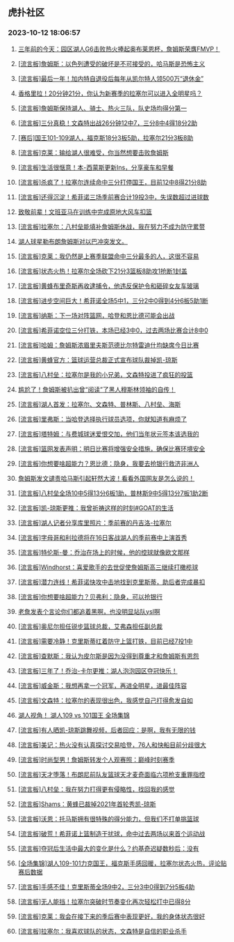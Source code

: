## 虎扑社区 
### 2023-10-12 18:06:57

1. [三年前的今天：园区湖人G6击败热火捧起奥布莱恩杯，詹姆斯荣膺FMVP！](https://bbs.hupu.com/62443937.html)

2. [[流言板]詹姆斯：以色列遭受的破坏是不可接受的，哈马斯是恐怖主义](https://bbs.hupu.com/62440951.html)

3. [[流言板]最后一年！加内特自退役后每年从凯尔特人领500万“退休金”](https://bbs.hupu.com/62442771.html)

4. [香格里拉！20分钟21分，你认为新赛季的拉塞尔可以进入全明星吗？](https://bbs.hupu.com/62443858.html)

5. [[流言板]詹姆斯保持湖人、骑士、热火三队，队史场均得分第一](https://bbs.hupu.com/62442357.html)

6. [[流言板]三分真稳！文森特出战26分钟12中7，三分8中4得18分2助](https://bbs.hupu.com/62442084.html)

7. [[赛后]国王101-109湖人，福克斯18分3板5助，拉塞尔21分3板8助](https://bbs.hupu.com/62442037.html)

8. [[流言板]克莱：输给湖人很难受，你当然想要击败詹姆斯](https://bbs.hupu.com/62444148.html)

9. [[流言板]生活很惬意！本-西蒙斯更新Ins，分享豪车和早餐](https://bbs.hupu.com/62441571.html)

10. [[流言板]杀疯了！拉塞尔连续命中三分打停国王，目前12中8得21分8助](https://bbs.hupu.com/62441386.html)

11. [[流言板]还得沉淀！希菲诺三场季前赛合计19投3中，失误数超过进球数](https://bbs.hupu.com/62441208.html)

12. [致敬前辈！文班亚马在训练中完成原地大风车扣篮](https://bbs.hupu.com/62438660.html)

13. [[流言板]拉塞尔：八村垒能填补詹姆斯休战，我在努力不成为防守累赘](https://bbs.hupu.com/62444924.html)

14. [湖人球星勒布朗詹姆斯对以巴冲突发文。](https://bbs.hupu.com/62439833.html)

15. [[流言板]克莱：我仍然是上赛季联盟命中三分最多的人，这很不容易](https://bbs.hupu.com/62443967.html)

16. [[流言板]状态火热！拉塞尔全场砍下21分3篮板8助攻1抢断1封盖](https://bbs.hupu.com/62442072.html)

17. [[流言板]黄蜂布里奇斯再收逮捕令，他违反保护令和砸碎女友车玻璃](https://bbs.hupu.com/62438721.html)

18. [[流言板]进步空间巨大！希菲诺全场5中1，三分2中0得到4分6板5助1断](https://bbs.hupu.com/62442078.html)

19. [[流言板]纳斯：下一场对阵篮网，哈登和恩比德可能会出战](https://bbs.hupu.com/62442162.html)

20. [[流言板]希菲诺空位三分打铁，本场已经3中0，过去两场比赛合计8中0](https://bbs.hupu.com/62440630.html)

21. [[流言板]哈姆：詹姆斯浓眉里夫斯范德比尔特雷迪什均缺席今日比赛](https://bbs.hupu.com/62438544.html)

22. [[流言板]黄蜂官方：篮球运营总裁正式宣布球队裁掉凯-琼斯](https://bbs.hupu.com/62438035.html)

23. [[流言板]八村垒：拉塞尔是我的小兄弟，文森特投进了疯狂的投篮](https://bbs.hupu.com/62443830.html)

24. [尴尬了！詹姆斯被扒出曾“阅读”了黑人穆斯林领袖的自传！](https://bbs.hupu.com/62441953.html)

25. [[流言板]湖人首发：拉塞尔、文森特、普林斯、八村垒、海斯](https://bbs.hupu.com/62439656.html)

26. [[流言板]里弗斯：当哈登选择执行球员选项，你就知道有麻烦了](https://bbs.hupu.com/62438584.html)

27. [[流言板]塔特姆：与费城球迷爱恨交加，他们当年状元签本该选我的](https://bbs.hupu.com/62440293.html)

28. [[流言板]篮网发表声明：明日比赛将增强安全措施，确保比赛环境安全](https://bbs.hupu.com/62441144.html)

29. [[流言板]你想要啥超能力？恩比德：隐身，我要去抢银行救济非洲人](https://bbs.hupu.com/62438065.html)

30. [詹姆斯发文谴责哈马斯引起轩然大波！看看外国网友是怎么说的！](https://bbs.hupu.com/62441613.html)

31. [[流言板]八村垒全场10中5得13分6板1助，普林斯9中5得13分7板1助2断](https://bbs.hupu.com/62442083.html)

32. [[流言板]凯-琼斯更推：我曾祈祷这样的时刻#GOAT的生活](https://bbs.hupu.com/62438631.html)

33. [[流言板]湖人记者分享库里照片：季前赛的丹吉洛-拉塞尔](https://bbs.hupu.com/62441220.html)

34. [[流言板]字母哥和利拉德将在16日客战湖人的季前赛中上演首秀](https://bbs.hupu.com/62437891.html)

35. [[流言板]特伦斯-曼：乔治在场上的时候，他的控球就像欧文那样](https://bbs.hupu.com/62438861.html)

36. [[流言板]Windhorst：喜爱歌手的去世促使詹姆斯高三继续打橄榄球](https://bbs.hupu.com/62442628.html)

37. [[流言板]潜力连线！希菲诺快攻中击地找到克里斯蒂，助后者完成暴扣](https://bbs.hupu.com/62441520.html)

38. [[流言板]你想要啥超能力？贝弗利：隐身，可以抢银行](https://bbs.hupu.com/62438083.html)

39. [老詹发表个言论你们都追着黑啊，也没明显站队ysl啊](https://bbs.hupu.com/62443843.html)

40. [[流言板]奥尼尔担任锐步篮球总裁，艾弗森担任副总裁](https://bbs.hupu.com/62440755.html)

41. [[流言板]需要冷静！克里斯蒂扛着防守上篮打铁，目前已经7投1中](https://bbs.hupu.com/62441466.html)

42. [[流言板]查默斯：我认为皮尔斯是因为没得到尊重才和詹姆斯有恩怨](https://bbs.hupu.com/62437937.html)

43. [[流言板]三年了！乔治-卡尔更推：湖人泡泡园区夺冠快乐！](https://bbs.hupu.com/62440927.html)

44. [[流言板]威金斯：我想再拿一个冠军，再进全明星，进最佳阵容](https://bbs.hupu.com/62438167.html)

45. [[流言板]文森特：拉塞尔的表现很出色，我感觉自己打得愈发自如](https://bbs.hupu.com/62443273.html)

46. [湖人视角！ 湖人109 vs 101国王 全场集锦](https://bbs.hupu.com/62442463.html)

47. [[流言板]有人晒凯-琼斯跳舞视频，后者回应：是啊，我有无限的钱](https://bbs.hupu.com/62439074.html)

48. [[流言板]美记：热火没有认真探讨交易哈登，76人和快船目前分歧很大](https://bbs.hupu.com/62441005.html)

49. [[流言板]时尚型男！詹姆斯转发个人观赛照：巅峰时刻赛季](https://bbs.hupu.com/62442405.html)

50. [[流言板]天才堕落！布朗尼前队友篮球天才麦奇面临六项枪支重罪指控](https://bbs.hupu.com/62440434.html)

51. [[流言板]八村垒：我在努力打得更有侵略性，找回我的感觉](https://bbs.hupu.com/62443698.html)

52. [[流言板]Shams：黄蜂已裁掉2021年首轮秀凯-琼斯](https://bbs.hupu.com/62437784.html)

53. [[流言板]沃恩：托马斯拥有很特殊的得分能力，但我们不打单挑篮球](https://bbs.hupu.com/62444916.html)

54. [[流言板]破荒！希菲诺上篮制造干扰球，命中过去两场以来首个运动战](https://bbs.hupu.com/62441698.html)

55. [[流言板]夺冠后生活中最大的变化是什么？约基奇迟疑数秒后：没有](https://bbs.hupu.com/62441396.html)

56. [[全场集锦]湖人109-101力克国王，福克斯手感回暖，拉塞尔状态火热，评论贴赛后数据](https://bbs.hupu.com/62442239.html)

57. [[流言板]手感不佳！克里斯蒂全场9中2，三分3中0得到7分5板4助](https://bbs.hupu.com/62442081.html)

58. [[流言板]无人能挡！拉塞尔突破时节奏变化再次轻松打中已得8分](https://bbs.hupu.com/62440257.html)

59. [[流言板]克莱：我会在接下来的季后赛中表现更好，我的身体状态很好](https://bbs.hupu.com/62444391.html)

60. [[流言板]拉塞尔：我喜欢球队的状态，文森特是自信的职业杀手](https://bbs.hupu.com/62444802.html)

